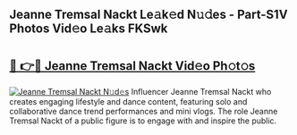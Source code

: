 ## Jeanne Tremsal Nackt Le𝚊k𝚎d N𝚞𝚍es - Part-S1V Photos Vid𝚎o Le𝚊ks FKSwk

# <h2><a href="http://fb4pbiz.evod.top/?m=Jeanne+Tremsal+Nackt">🔗 👉🔴 Jeanne Tremsal Nackt Vid𝚎o Ph𝚘t𝚘s</a></h2>

[![Jeanne Tremsal Nackt N𝚞d𝚎s](https://i.imgur.com/8V9OHl7.gif)](http://fb4pbiz.evod.top/?m=Jeanne+Tremsal+Nackt)
Influencer Jeanne Tremsal Nackt who creates engaging lifestyle and dance content, featuring solo and collaborative dance trend performances and mini vlogs. The role Jeanne Tremsal Nackt of a public figure is to engage with and inspire the public. 

